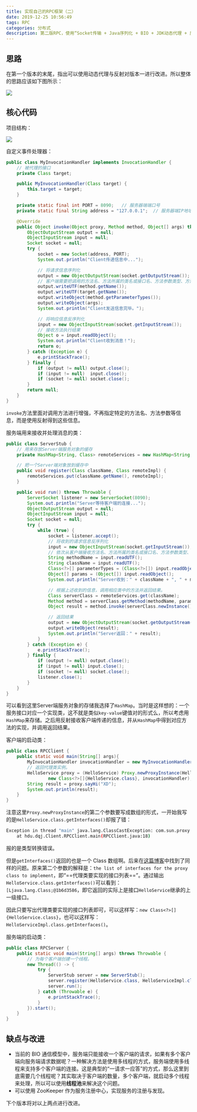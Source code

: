 ```yaml
---
title: 实现自己的RPC框架（二）
date: 2019-12-25 10:56:49
tags: RPC
categories: 分布式
description: 第二版RPC，使用“Socket传输 + Java序列化 + BIO + JDK动态代理 + 反射”实现。
---
```


## 思路

在第一个版本的末尾，指出可以使用动态代理与反射对版本一进行改进。所以整体的思路应该如下图所示：

![](https://markdown-1259486229.cos.ap-shanghai.myqcloud.com/RPC/v2%E8%BF%87%E7%A8%8B%E5%9B%BE.png)

## 核心代码

项目结构：

![](https://markdown-1259486229.cos.ap-shanghai.myqcloud.com/RPC/v2%E9%A1%B9%E7%9B%AE%E7%BB%93%E6%9E%84.png)

自定义事件处理器：

```java
public class MyInvocationHandler implements InvocationHandler {
    // 被代理的接口
    private Class target;

    public MyInvocationHandler(Class target) {
        this.target = target;
    }

    private static final int PORT = 8090;   // 服务器端端口号
    private static final String address = "127.0.0.1";  // 服务器端IP地址

    @Override
    public Object invoke(Object proxy, Method method, Object[] args) throws Throwable {
        ObjectOutputStream output = null;
        ObjectInputStream input = null;
        Socket socket = null;
        try {
            socket = new Socket(address, PORT);
            System.out.println("Client传递信息中...");

            // 将请求信息序列化
            output = new ObjectOutputStream(socket.getOutputStream());
            // 客户端需要把调用的方法名、方法所属的类名或接口名、方法参数类型、方法参数值发送给服务器端。
            output.writeUTF(method.getName());
            output.writeUTF(target.getName());
            output.writeObject(method.getParameterTypes());
            output.writeObject(args);
            System.out.println("Client发送信息完毕。");

            // 将响应信息反序列化
            input = new ObjectInputStream(socket.getInputStream());
            // 接收方法执行结果
            Object o = input.readObject();
            System.out.println("Client收到消息！");
            return o;
        } catch (Exception e) {
            e.printStackTrace();
        } finally {
            if (output != null) output.close();
            if (input != null)  input.close();
            if (socket != null) socket.close();
        }
        return null;
    }
}
```

`invoke`方法里面对调用方法进行增强，不再指定特定的方法名、方法参数等信息，而是使用反射得到这些信息。

服务端用来接收并处理消息的类：

```java
public class ServerStub {
    // 用来存放Server端服务对象的缓存
    private HashMap<String, Class> remoteServices = new HashMap<String, Class>();

    // 把一个Server端对象放到缓存中
    public void register(Class className, Class remoteImpl) {
        remoteServices.put(className.getName(), remoteImpl);
    }

    public void run() throws Throwable {
        ServerSocket listener = new ServerSocket(8090);
        System.out.println("Server等待客户端的连接...");
        ObjectOutputStream output = null;
        ObjectInputStream input = null;
        Socket socket = null;
        try {
            while (true) {
                socket = listener.accept();
                // 将收到的请求信息反序列化
                input = new ObjectInputStream(socket.getInputStream());
                // 依次从客户端接收方法名、方法所属的类名或接口名、方法参数类型、方法参数值
                String methodName = input.readUTF();
                String className = input.readUTF();
                Class<?>[] parameterTypes = (Class<?>[]) input.readObject();
                Object[] params = (Object[]) input.readObject();
                System.out.println("Server收到：" + className + ", " + methodName);

                // 根据上述收到的信息，调用相应类中的方法并返回结果。
                Class serverClass = remoteServices.get(className);
                Method method = serverClass.getMethod(methodName, parameterTypes);
                Object result = method.invoke(serverClass.newInstance(), params);

                // 返回结果
                output = new ObjectOutputStream(socket.getOutputStream());
                output.writeObject(result);
                System.out.println("Server返回：" + result);
            }
        } catch (Exception e) {
            e.printStackTrace();
        } finally {
            if (output != null) output.close();
            if (input != null) input.close();
            if (socket != null) socket.close();
            listener.close();
        }
    }
}
```

可以看到这里Server端服务对象的存储我选择了`HashMap`。当时是这样想的：一个服务接口对应一个实现类，这不就是类似`key-value`键值对的形式么，所以考虑用`HashMap`来存储。之后用反射接收客户端传递的信息，并从`HashMap`中得到对应方法的实现，并调用返回结果。

客户端的启动类：

```java
public class RPCClient {
    public static void main(String[] args){
        MyInvocationHandler invocationHandler = new MyInvocationHandler(HelloService.class);
        // 返回代理类实例。
        HelloService proxy = (HelloService) Proxy.newProxyInstance(HelloService.class.getClassLoader(),
                new Class<?>[]{HelloService.class}, invocationHandler);
        String result = proxy.sayHi("XD");
        System.out.println(result);
    }
}
```

注意这里`Proxy.newProxyInstance`的第二个参数要写成数组的形式，一开始我写的是`HelloService.class.getInterfaces()`却报了错：

```bash
Exception in thread "main" java.lang.ClassCastException: com.sun.proxy.$Proxy0 cannot be cast to hdu.dqj.RPCServer.Service.HelloService
	at hdu.dqj.Client.RPCClient.main(RPCClient.java:18)
```

报的是类型转换错误。

但是`getInterfaces()`返回的也是一个 Class 数组啊。后来在[这篇博客](https://blog.csdn.net/pange1991/article/details/81222616)中找到了同样的问题。原来第二个参数的解释是：` the list of interfaces for the proxy class to implement `，即“==代理类要实现的接口列表==”。通过输出`HelloService.class.getInterfaces()`可以看到：`[Ljava.lang.Class;@1b6d3586`，即它返回的实际上是接口`HelloService`继承的上一级接口。

因此只要写出代理类要实现的接口列表即可，可以这样写：`new Class<?>[]{HelloService.class}`，也可以这样写：`HelloServiceImpl.class.getInterfaces()`。

服务端的启动类：

```java
public class RPCServer {
    public static void main(String[] args) throws Throwable {
        // 为每个客户端创建一个线程。
        new Thread(() -> {
            try {
                ServerStub server = new ServerStub();
                server.register(HelloService.class, HelloServiceImpl.class);
                server.run();
            } catch (Throwable e) {
                e.printStackTrace();
            }
        }).start();
    }
}
```

## 缺点与改进

- 当前的 BIO 通信模型中，服务端只能接收一个客户端的请求，如果有多个客户端向服务端请求数据呢？一种解决方法是使用多线程的方式，服务端使用多线程来支持多个客户端的连接。这是典型的“一请求一应答”的方式，那么这里到底需要几个线程呢？其实取决于客户端的数量，多个客户端，就启动多个线程来处理，所以可以使用**线程池**来解决这个问题。
- 可以使用 ZooKeeper 作为服务注册中心，实现服务的注册与发现。

下个版本将对以上两点进行改进。